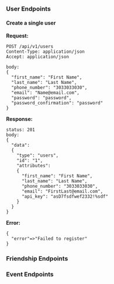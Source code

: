 ### User Endpoints  

#### Create a single user
**Request:**
```
POST /api/v1/users
Content-Type: application/json
Accept: application/json

body:
{
  "first_name": "First Name",
  "last_name": "Last Name",
  "phone_number": "3033033030",
  "email": "Name@email.com",
  "password": "password",
  "password_confirmation": "password"
}
```
**Response:**
```
status: 201
body:
{
  "data":
  {
    "type": "users",
    "id": "1",
    "attributes":
    {
      "first_name": "First Name",
      "last_name": "Last Name",
      "phone_number": "3033033030",
      "email": "FirstLast@email.com",
      "api_key": "asD7fsdfwef2332!%sdf"
    }
  }
}
```
**Error:**
```
{
  "error"=>"Failed to register"
}
```
### Friendship Endpoints

### Event Endpoints
